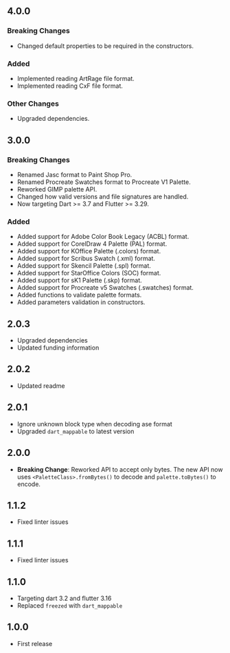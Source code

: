 ## 4.0.0

### Breaking Changes
- Changed default properties to be required in the constructors.

### Added
- Implemented reading ArtRage file format.
- Implemented reading CxF file format.

### Other Changes
- Upgraded dependencies.

## 3.0.0

### Breaking Changes
- Renamed Jasc format to Paint Shop Pro.
- Renamed Procreate Swatches format to Procreate V1 Palette.
- Reworked GIMP palette API.
- Changed how valid versions and file signatures are handled.
- Now targeting Dart >= 3.7 and Flutter >= 3.29.

### Added
- Added support for Adobe Color Book Legacy (ACBL) format.
- Added support for CorelDraw 4 Palette (PAL) format.
- Added support for KOffice Palette (.colors) format.
- Added support for Scribus Swatch (.xml) format.
- Added support for Skencil Palette (.spl) format.
- Added support for StarOffice Colors (SOC) format.
- Added support for sK1 Palette (.skp) format.
- Added support for Procreate v5 Swatches (.swatches) format.
- Added functions to validate palette formats.
- Added parameters validation in constructors.

## 2.0.3

- Upgraded dependencies
- Updated funding information

## 2.0.2

- Updated readme

## 2.0.1

- Ignore unknown block type when decoding ase format
- Upgraded `dart_mappable` to latest version

## 2.0.0

- **Breaking Change**: Reworked API to accept only bytes. The new API now uses `<PaletteClass>.fromBytes()` to decode
  and `palette.toBytes()` to encode.

## 1.1.2

- Fixed linter issues

## 1.1.1

- Fixed linter issues

## 1.1.0

- Targeting dart 3.2 and flutter 3.16
- Replaced `freezed` with `dart_mappable`

## 1.0.0

- First release
